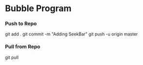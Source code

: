# Bubble Program

### Push to Repo
git add .
git commit -m "Adding SeekBar"
git push -u origin master

### Pull from Repo
git pull
